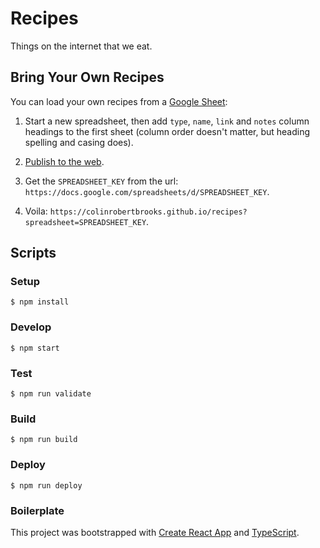 # Recipes

Things on the internet that we eat.

## Bring Your Own Recipes

You can load your own recipes from a [Google Sheet](https://www.google.com/sheets):

1. Start a new spreadsheet, then add `type`, `name`, `link` and `notes` column headings to the first sheet (column order doesn't matter, but heading spelling and casing does).

2. [Publish to the web](https://support.google.com/docs/answer/183965).

3. Get the `SPREADSHEET_KEY` from the url: `https://docs.google.com/spreadsheets/d/SPREADSHEET_KEY`.

4. Voila: `https://colinrobertbrooks.github.io/recipes?spreadsheet=SPREADSHEET_KEY`.

## Scripts

### Setup

`$ npm install`

### Develop

`$ npm start`

### Test

`$ npm run validate`

### Build

`$ npm run build`

### Deploy

`$ npm run deploy`

### Boilerplate

This project was bootstrapped with [Create React App](https://github.com/facebook/create-react-app) and [TypeScript](https://create-react-app.dev/docs/adding-typescript/).
